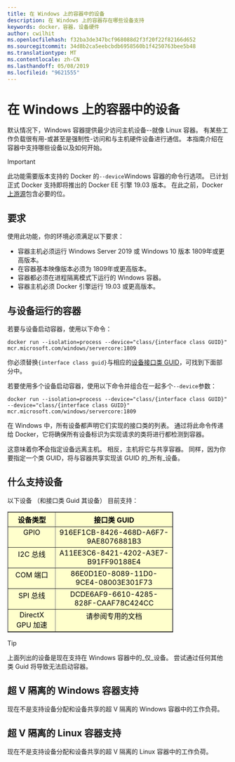 ```yaml
---
title: 在 Windows 上的容器中的设备
description: 在 Windows 上的容器存在哪些设备支持
keywords: docker，容器，设备硬件
author: cwilhit
ms.openlocfilehash: f32ba3de347bcf968088d2f3f20f22f82166d652
ms.sourcegitcommit: 34d8b2ca5eebcbdb6958560b1f4250763bee5b48
ms.translationtype: MT
ms.contentlocale: zh-CN
ms.lasthandoff: 05/08/2019
ms.locfileid: "9621555"
---
```

# <a name="devices-in-containers-on-windows"></a>在 Windows 上的容器中的设备

默认情况下，Windows 容器提供最少访问主机设备--就像 Linux 容器。 有某些工作负载很有用-或甚至是强制性-访问和与主机硬件设备进行通信。 本指南介绍在容器中支持哪些设备以及如何开始。

> [!IMPORTANT]
> 此功能需要版本支持的 Docker 的`--device`Windows 容器的命令行选项。 已计划正式 Docker 支持即将推出的 Docker EE 引擎 19.03 版本。 在此之前，Docker[上游源](https://master.dockerproject.org/)包含必要的位。

## <a name="requirements"></a>要求

使用此功能，你的环境必须满足以下要求：
- 容器主机必须运行 Windows Server 2019 或 Windows 10 版本 1809年或更高版本。
- 在容器基本映像版本必须为 1809年或更高版本。
- 容器都必须在进程隔离模式下运行的 Windows 容器。
- 容器主机必须 Docker 引擎运行 19.03 或更高版本。

## <a name="run-a-container-with-a-device"></a>与设备运行的容器

若要与设备启动容器，使用以下命令：

```shell
docker run --isolation=process --device="class/{interface class GUID}" mcr.microsoft.com/windows/servercore:1809
```

你必须替换`{interface class guid}`与相应的[设备接口类 GUID](https://docs.microsoft.com/windows-hardware/drivers/install/overview-of-device-interface-classes)，可找到下面部分中。

若要使用多个设备启动容器，使用以下命令并组合在一起多个`--device`参数：

```shell
docker run --isolation=process --device="class/{interface class GUID}" --device="class/{interface class GUID}" mcr.microsoft.com/windows/servercore:1809
```

在 Windows 中，所有设备都声明它们实现的接口类的列表。 通过将此命令传递给 Docker，它将确保所有设备标识为实现请求的类将进行都检测到容器。

这意味着你**不**会指定设备远离主机。 相反，主机将它与共享容器。 同样，因为你要指定一个类 GUID，将与容器共享实现该 GUID 的_所有_设备。

## <a name="what-devices-are-supported"></a>什么支持设备

以下设备 （和接口类 Guid 其设备） 目前支持：
  
<table border="1" style="background-color:FFFFCC;border-collapse:collapse;border:1px solid FFCC00;color:000000;width:75%" cellpadding="5" cellspacing="5">
<thead>
<tr valign="top">
<th><center>设备类型</center></th>
<th><center>接口类 GUID</center></th>
</tr>
</thead>
<tbody>
<tr valign="top">
<td><center>GPIO</center></td>
<td><center>916EF1CB-8426-468D-A6F7-9AE8076881B3</center></td>
</tr>
<tr valign="top">
<td><center>I2C 总线</center></td>
<td><center>A11EE3C6-8421-4202-A3E7-B91FF90188E4</center></td>
</tr>
<tr valign="top">
<td><center>COM 端口</center></td>
<td><center>86E0D1E0-8089-11D0-9CE4-08003E301F73</center></td>
</tr>
<tr valign="top">
<td><center>SPI 总线</center></td>
<td><center>DCDE6AF9-6610-4285-828F-CAAF78C424CC</center></td>
</tr>
<tr valign="top">
<td><center>DirectX GPU 加速</center></td>
<td><center>请参阅专用的文档</center></td>
</tr>
</tbody>
</table>

> [!TIP]
> 上面列出的设备是现在支持在 Windows 容器中的_仅_设备。 尝试通过任何其他类 Guid 将导致无法启动容器。

## <a name="hyper-v-isolated-windows-container-support"></a>超 V 隔离的 Windows 容器支持

现在不是支持设备分配和设备共享的超 V 隔离的 Windows 容器中的工作负荷。

## <a name="hyper-v-isolated-linux-container-support"></a>超 V 隔离的 Linux 容器支持

现在不是支持设备分配和设备共享的超 V 隔离的 Linux 容器中的工作负荷。
